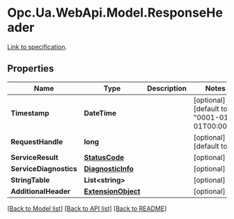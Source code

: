 # Opc.Ua.WebApi.Model.ResponseHeader
[Link to specification](https://reference.opcfoundation.org/v105/Core/docs/Part4/7.34).

## Properties

Name | Type | Description | Notes
------------ | ------------- | ------------- | -------------
**Timestamp** | **DateTime** |  | [optional] [default to "0001-01-01T00:00Z"]
**RequestHandle** | **long** |  | [optional] [default to 0]
**ServiceResult** | [**StatusCode**](StatusCode.md) |  | [optional] 
**ServiceDiagnostics** | [**DiagnosticInfo**](DiagnosticInfo.md) |  | [optional] 
**StringTable** | **List&lt;string&gt;** |  | [optional] 
**AdditionalHeader** | [**ExtensionObject**](ExtensionObject.md) |  | [optional] 

[[Back to Model list]](../README.md#documentation-for-models) [[Back to API list]](../README.md#documentation-for-api-endpoints) [[Back to README]](../README.md)


